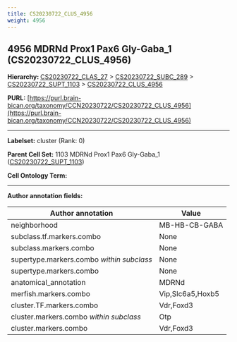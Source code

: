 ```yaml
---
title: CS20230722_CLUS_4956
weight: 4956
---
```

## 4956 MDRNd Prox1 Pax6 Gly-Gaba_1 (CS20230722_CLUS_4956)
<b>Hierarchy: </b>
[CS20230722_CLAS_27](../CS20230722_CLAS_27) >
[CS20230722_SUBC_289](../CS20230722_SUBC_289) >
[CS20230722_SUPT_1103](../CS20230722_SUPT_1103) >
[CS20230722_CLUS_4956](../CS20230722_CLUS_4956)

**PURL:** [https://purl.brain-bican.org/taxonomy/CCN20230722/CS20230722_CLUS_4956](https://purl.brain-bican.org/taxonomy/CCN20230722/CS20230722_CLUS_4956)

---


**Labelset:** cluster (Rank: 0)

**Parent Cell Set:** 1103 MDRNd Prox1 Pax6 Gly-Gaba_1 ([CS20230722_SUPT_1103](../CS20230722_SUPT_1103))



**Cell Ontology Term:** 

[MARKER GENES.]: #


---

[TRANSFERRED ANNOTATIONS.]: #


[AUTHOR ANNOTATION FIELDS.]: #


**Author annotation fields:**

| Author annotation | Value |
|-------------------|-------|
|neighborhood|MB-HB-CB-GABA|
|subclass.tf.markers.combo|None|
|subclass.markers.combo|None|
|supertype.markers.combo _within subclass_|None|
|supertype.markers.combo|None|
|anatomical_annotation|MDRNd|
|merfish.markers.combo|Vip,Slc6a5,Hoxb5|
|cluster.TF.markers.combo|Vdr,Foxd3|
|cluster.markers.combo _within subclass_|Otp|
|cluster.markers.combo|Vdr,Foxd3|
